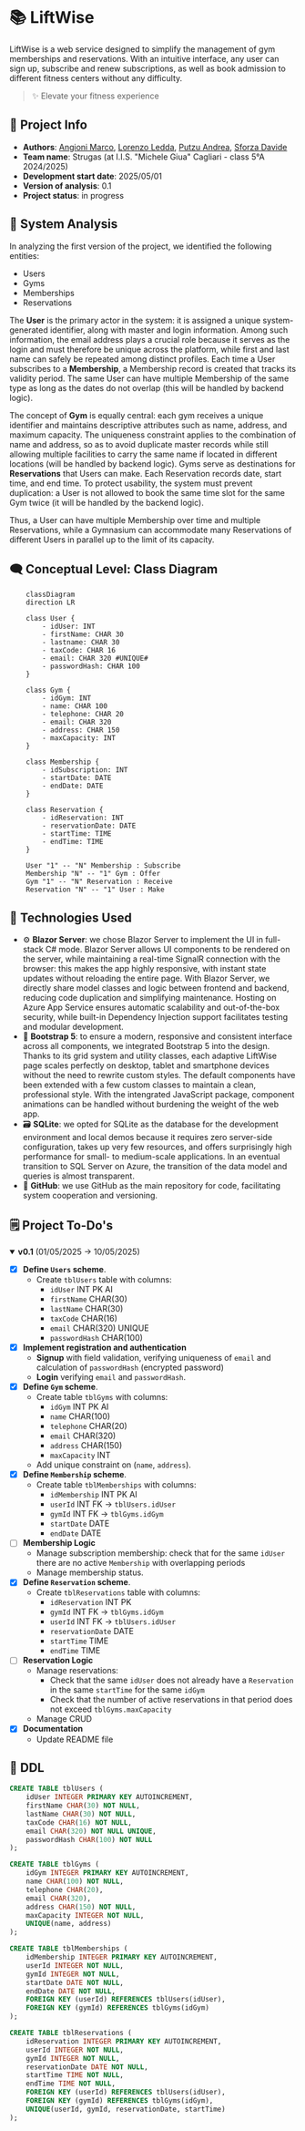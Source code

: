 # 📚 LiftWise

LiftWise is a web service designed to simplify the management of gym memberships and reservations. With an intuitive interface, any user can sign up, subscribe and renew subscriptions, as well as book admission to different fitness centers without any difficulty.

> ✨ Elevate your fitness experience

## 📘 Project Info

- **Authors**: [Angioni Marco](https://github.com/Marcxzz), [Lorenzo Ledda](https://github.com/diodoLedd), [Putzu Andrea](https://github.com/andrexswampert), [Sforza Davide](https://github.com/dvsf06)
- **Team name**: Strugas (at I.I.S. "Michele Giua" Cagliari - class 5°A 2024/2025)  
- **Development start date**: 2025/05/01
- **Version of analysis**: 0.1
- **Project status**: in progress

## 🧱 System Analysis

In analyzing the first version of the project, we identified the following entities:

- Users
- Gyms
- Memberships
- Reservations

The **User** is the primary actor in the system: it is assigned a unique system-generated identifier, along with master and login information. Among such information, the email address plays a crucial role because it serves as the login and must therefore be unique across the platform, while first and last name can safely be repeated among distinct profiles. Each time a User subscribes to a **Membership**, a Membership record is created that tracks its validity period. The same User can have multiple Membership of the same type as long as the dates do not overlap (this will be handled by backend logic).

The concept of **Gym** is equally central: each gym receives a unique identifier and maintains descriptive attributes such as name, address, and maximum capacity. The uniqueness constraint applies to the combination of name and address, so as to avoid duplicate master records while still allowing multiple facilities to carry the same name if located in different locations (will be handled by backend logic). Gyms serve as destinations for **Reservations** that Users can make. Each Reservation records date, start time, and end time. To protect usability, the system must prevent duplication: a User is not allowed to book the same time slot for the same Gym twice (it will be handled by the backend logic).

Thus, a User can have multiple Membership over time and multiple Reservations, while a Gymnasium can accommodate many Reservations of different Users in parallel up to the limit of its capacity.

## 🗨️ Conceptual Level: Class Diagram

```mermaid
    classDiagram
    direction LR
    
    class User {
        - idUser: INT
        - firstName: CHAR 30
        - lastname: CHAR 30
        - taxCode: CHAR 16
        - email: CHAR 320 #UNIQUE#
        - passwordHash: CHAR 100
    }

    class Gym {
        - idGym: INT
        - name: CHAR 100
        - telephone: CHAR 20
        - email: CHAR 320
        - address: CHAR 150
        - maxCapacity: INT
    }

    class Membership {
        - idSubscription: INT
        - startDate: DATE
        - endDate: DATE
    }

    class Reservation {
        - idReservation: INT
        - reservationDate: DATE
        - startTime: TIME
        - endTime: TIME
    }

    User "1" -- "N" Membership : Subscribe
    Membership "N" -- "1" Gym : Offer
    Gym "1" -- "N" Reservation : Receive
    Reservation "N" -- "1" User : Make
```

## 🧰 Technologies Used

- ⚙️ **Blazor Server**:
we chose Blazor Server to implement the UI in full-stack C# mode. Blazor Server allows UI components to be rendered on the server, while maintaining a real-time SignalR connection with the browser: this makes the app highly responsive, with instant state updates without reloading the entire page. With Blazor Server, we directly share model classes and logic between frontend and backend, reducing code duplication and simplifying maintenance. Hosting on Azure App Service ensures automatic scalability and out-of-the-box security, while built-in Dependency Injection support facilitates testing and modular development.
- 🎨 **Bootstrap 5**:
to ensure a modern, responsive and consistent interface across all components, we integrated Bootstrap 5 into the design. Thanks to its grid system and utility classes, each adaptive LiftWise page scales perfectly on desktop, tablet and smartphone devices without the need to rewrite custom styles. The default components have been extended with a few custom classes to maintain a clean, professional style. With the intengrated JavaScript package, component animations can be handled without burdening the weight of the web app.
- 🗃️ **SQLite**:
we opted for SQLite as the database for the development environment and local demos because it requires zero server-side configuration, takes up very few resources, and offers surprisingly high performance for small- to medium-scale applications. In an eventual transition to SQL Server on Azure, the transition of the data model and queries is almost transparent.
- 🌳 **GitHub**:
we use GitHub as the main repository for code, facilitating system cooperation and versioning.

## 🗒️ Project To-Do's
<details open>
    <summary><b>v0.1</b> (01/05/2025 → 10/05/2025)</summary>
    
  - [x] **Define `Users` scheme**.
    - Create `tblUsers` table with columns:
      - `idUser` INT PK AI
      - `firstName` CHAR(30)
      - `lastName` CHAR(30)
      - `taxCode` CHAR(16)
      - `email` CHAR(320) UNIQUE
      - `passwordHash` CHAR(100)
  - [x] **Implement registration and authentication**
    - **Signup** with field validation, verifying uniqueness of `email` and calculation of `passwordHash` (encrypted password)
    - **Login** verifying `email` and `passwordHash`.
  - [x] **Define `Gym` scheme**.
    - Create table `tblGyms` with columns:
      - `idGym` INT PK AI
      - `name` CHAR(100)
      - `telephone` CHAR(20)
      - `email` CHAR(320)
      - `address` CHAR(150)
      - `maxCapacity` INT
    - Add unique constraint on (`name`, `address`).
  - [x] **Define `Membership` scheme**.
    - Create table `tblMemberships` with columns:
      - `idMembership` INT PK AI
      - `userId` INT FK → `tblUsers.idUser`
      - `gymId` INT FK → `tblGyms.idGym`
      - `startDate` DATE
      - `endDate` DATE
  - [ ] **Membership Logic**
    - Manage subscription membership: check that for the same `idUser` there are no active `Membership` with overlapping periods
    - Manage membership status.
  - [x] **Define `Reservation` scheme**.
    - Create `tblReservations` table with columns:
      - `idReservation` INT PK
      - `gymId` INT FK → `tblGyms.idGym`
      - `userId` INT FK → `tblUsers.idUser`
      - `reservationDate` DATE
      - `startTime` TIME
      - `endTime` TIME
  - [ ] **Reservation Logic**
    - Manage reservations:
      - Check that the same `idUser` does not already have a `Reservation` in the same `startTime` for the same `idGym`
      - Check that the number of active reservations in that period does not exceed `tblGyms.maxCapacity`
    - Manage CRUD
  - [x] **Documentation**
    - Update README file
</details>

## 💾 DDL

```SQL
CREATE TABLE tblUsers (
    idUser INTEGER PRIMARY KEY AUTOINCREMENT,
    firstName CHAR(30) NOT NULL,
    lastName CHAR(30) NOT NULL,
    taxCode CHAR(16) NOT NULL,
    email CHAR(320) NOT NULL UNIQUE,
    passwordHash CHAR(100) NOT NULL
);

CREATE TABLE tblGyms (
    idGym INTEGER PRIMARY KEY AUTOINCREMENT,
    name CHAR(100) NOT NULL, 
    telephone CHAR(20),
    email CHAR(320),
    address CHAR(150) NOT NULL,
    maxCapacity INTEGER NOT NULL,
    UNIQUE(name, address)
);

CREATE TABLE tblMemberships (
    idMembership INTEGER PRIMARY KEY AUTOINCREMENT,
    userId INTEGER NOT NULL,
    gymId INTEGER NOT NULL,
    startDate DATE NOT NULL,
    endDate DATE NOT NULL,
    FOREIGN KEY (userId) REFERENCES tblUsers(idUser),
    FOREIGN KEY (gymId) REFERENCES tblGyms(idGym)
);

CREATE TABLE tblReservations (
    idReservation INTEGER PRIMARY KEY AUTOINCREMENT,
    userId INTEGER NOT NULL,
    gymId INTEGER NOT NULL,
    reservationDate DATE NOT NULL,
    startTime TIME NOT NULL,
    endTime TIME NOT NULL,
    FOREIGN KEY (userId) REFERENCES tblUsers(idUser),
    FOREIGN KEY (gymId) REFERENCES tblGyms(idGym),
    UNIQUE(userId, gymId, reservationDate, startTime)
);
```
